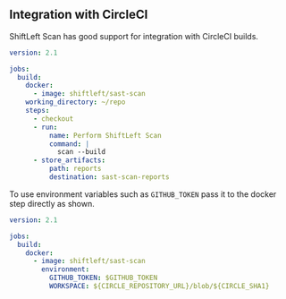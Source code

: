## Integration with CircleCI

ShiftLeft Scan has good support for integration with CircleCI builds.

```yaml
version: 2.1

jobs:
  build:
    docker:
      - image: shiftleft/sast-scan
    working_directory: ~/repo
    steps:
      - checkout
      - run:
          name: Perform ShiftLeft Scan
          command: |
            scan --build
      - store_artifacts:
          path: reports
          destination: sast-scan-reports
```

To use environment variables such as `GITHUB_TOKEN` pass it to the docker step directly as shown.

```yaml
version: 2.1

jobs:
  build:
    docker:
      - image: shiftleft/sast-scan
        environment:
          GITHUB_TOKEN: $GITHUB_TOKEN
          WORKSPACE: ${CIRCLE_REPOSITORY_URL}/blob/${CIRCLE_SHA1}
```
